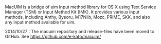 MacUIM is a bridge of uim input method library for OS X using Text Service Manager (TSM) or Input Method Kit (IMK).  It provides various input methods, including Anthy, Byeoru, M17Nlib, Mozc, PRIME, SKK, and also any input method available for uim.

2014/10/27 : The macuim repository and release-files have been moved to GitHub. See https://github.com/e-kato/macuim/